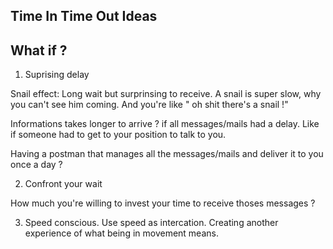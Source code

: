 ## Time In Time Out Ideas

## What if ?

1) Suprising delay 

Snail effect: Long wait but surprinsing to receive. A snail is super slow, why you can't see him coming. And you're like " oh shit there's a snail !"

Informations takes longer to arrive ? if all messages/mails had a delay. Like if someone had to get to your position to talk to you.

Having a postman that manages all the messages/mails and deliver it to you once a day ? 

2) Confront your wait 

How much you're willing to invest your time to receive thoses messages ? 


3) Speed conscious. Use speed as intercation. Creating another experience of what being in movement means.

